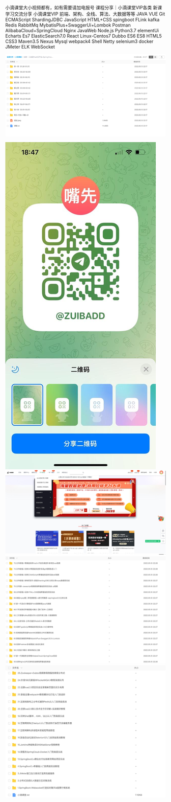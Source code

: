 小滴课堂大小视频都有，如有需要请加电报号
课程分享｜小滴课堂VIP各类 新课学习交流分享
小滴课堂VIP
前端、架构、全栈、算法、大数据等等
JAVA VUE Git ECMAScript ShardingJDBC JavaScript HTML+CSS spingboot FLink kafka Redis RabbitMq MybatisPlus+SwaggerUi+Lombok
Postman AlibabaCloud+SpringCloud Nginx JavaWeb Node.js Python3.7 elementUi Echarts Es7 ElasticSearch7.0 React Linux-Centos7
Dubbo ES6 ES8 HTML5 CSS3 Maven3.5 Nexus Mysql webpack4 Shell Netty selenium3 docker JMeter ELK WebSocket

![图5](https://github.com/suttom/xdkt/blob/master/readme_files/5.jpg)

![图1](https://github.com/suttom/xdkt/blob/master/readme_files/6.jpg)
![图2](https://github.com/suttom/xdkt/blob/master/readme_files/2.jpg)
![图3](https://github.com/suttom/xdkt/blob/master/readme_files/3.jpg)
![图4](https://github.com/suttom/xdkt/blob/master/readme_files/4.jpg)
